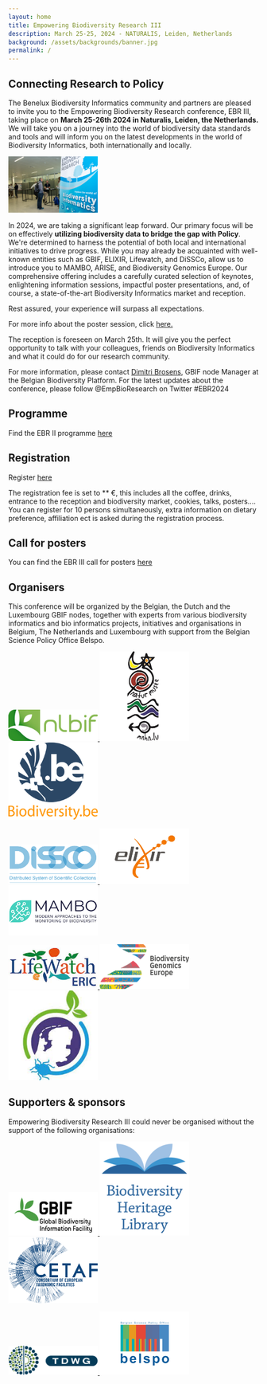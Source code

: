 ```yaml
---
layout: home
title: Empowering Biodiversity Research III
description: March 25-25, 2024 - NATURALIS, Leiden, Netherlands
background: /assets/backgrounds/banner.jpg
permalink: /
---
```


## Connecting Research to Policy

The Benelux Biodiversity Informatics community and partners are pleased to invite you to the Empowering Biodiversity Research conference, EBR III, taking place on **March 25-26th 2024 in Naturalis, Leiden, the Netherlands.** We will take you on a journey into the world of biodiversity data standards and tools and will inform you on the latest developments in the world of Biodiversity Informatics, both internationally and locally.

<p class="d-flex justify-content-around align-items-center">
   <img src="assets/images/ebr1.png" width="180">
</p>

In 2024, we are taking a significant leap forward. Our primary focus will be on effectively **utilizing biodiversity data to bridge the gap with Policy**. We're determined to harness the potential of both local and international initiatives to drive progress. While you may already be acquainted with well-known entities such as GBIF, ELIXIR, Lifewatch, and DiSSCo, allow us to introduce you to MAMBO, ARISE, and Biodiversity Genomics Europe. Our comprehensive offering includes a carefully curated selection of keynotes, enlightening information sessions, impactful poster presentations, and, of course, a state-of-the-art Biodiversity Informatics market and reception.

Rest assured, your experience will surpass all expectations. 

For more info about the poster session, click [here.](https://dimevil.github.io/EBRIII/posters/)

The reception is foreseen on March 25th. It will give you the perfect opportunity to talk with your colleagues, friends on Biodiversity Informatics and what it could do for our research community.

For more information, please contact [Dimitri Brosens](dimitri.brosens@inbo.be), GBIF node Manager at the Belgian Biodiversity Platform. 
For the latest updates about the conference, please follow @EmpBioResearch on Twitter #EBR2024

## Programme

Find the EBR II programme [here](https://dimevil.github.io/EBRIII/programme/)

## Registration

Register [here](https://dimevil.github.io/EBRIII/registration/)

The registration fee is set to ** €, this includes all the coffee, drinks, entrance to the reception and biodiversity market, cookies, talks, posters....
You can register for 10 persons simultaneously, extra information on dietary preference, affiliation ect is asked during the registration process.

## Call for posters

You can find the EBR III call for posters [here](https://dimevil.github.io/EBRIII/posters/)

## Organisers

This conference will be organized by the Belgian, the Dutch and the Luxembourg  GBIF nodes, together with experts from various biodiversity informatics  and bio informatics projects, initiatives and organisations in Belgium, The Netherlands and Luxembourg with support from the Belgian Science Policy Office Belspo.

<p class="d-flex justify-content-around align-items-center">
  <a href="http://nlbif.nl/">
    <img src="assets/logos/nlbif.png" alt="Dutch GBIF node" width="180">
  </a>
  <a href="https://www.mnhn.fr/en">
    <img src="assets/logos/mnhn.jpg" alt="Muséum national d'Histoire naturelle (MNHN)" width="180">
  </a>
  <a href="https://www.biodiversity.be">
    <img src="assets/logos/bbpf.jpg" alt="Belgian Biodiversity Platform" width="180">
  </a>
</p>
<p class="d-flex justify-content-around align-items-center">
  <a href="https://www.dissco.eu/">
    <img src="assets/logos/dissco.png" alt="Distributed System of Scientific Collections (DISSCO)" width="180">
  </a>
  <a href="https://elixir-europe.org/">
    <img src="assets/logos/elixir.jpg" alt="ELIXIR" width="180">
  </a>
  <a href="https://www.mambo-project.eu/">
    <img src="assets/logos/mambo.png" alt="Modern Approaches to the Monitoring of Biodiversity (MAMBO)" width="180">
  </a>
</p>
<p class="d-flex justify-content-around align-items-center">
  <a href="https://www.lifewatch.eu/">
    <img src="assets/logos/lifewatch.jpg" alt="LifeWatch" width="180">
  </a>
  <a href="https://biodiversitygenomics.eu/">
    <img src="assets/logos/biodiversity-genomics.png" alt="Biodiversity Genomics Europe" width="180">
  </a>
  <a href="http://arise-project.eu/">
    <img src="assets/logos/arise.jpeg" alt="Atmospheric dynamics Research InfraStructure in Europe (ARISE)" width="180">
  </a>
 </p>

## Supporters & sponsors

Empowering Biodiversity Research III could never be organised without the support of the following organisations:

<p class="d-flex justify-content-around align-items-center">
  <a href="https://www.gbif.org">
    <img src="assets/logos/gbif.png" alt="Global Biodiversity Information Facility (GBIF)" width="180">
  </a>
  <a href="https://www.biodiversitylibrary.org/">
    <img src="assets/logos/bhl.png" alt="Biodiversity Heritage Library (BHL)" width="180">
  </a>
  <a href="https://cetaf.org/">
    <img src="assets/logos/cetaf.png" alt="Consortium of European Taxonomic Facilities (CETAF)" width="180">
  </a>
</p>
<p class="d-flex justify-content-around align-items-center">  
  <a href="https://www.tdwg.org">
    <img src="assets/logos/tdwg.png" alt="Biodiversity Information Standards (TDWG)" width="180">
  </a>
  <a href="https://www.belspo.be">
    <img src="assets/logos/belspo.png" alt="Belgian science policy office" width="180">
  </a>
</p>
